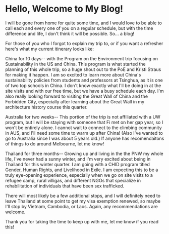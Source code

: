 # Hello, Welcome to My Blog!

I will be gone from home for quite some time, and I would love to be able to call each and every one of you on a regular schedule, but with the time difference and life, I don't think it will be possible. So... a blog!

For those of you who I forgot to explain my trip to, or if you want a refresher here's what my current itinerary looks like:

China for 10 days-- with the Program on the Environment trip focusing on Sustainability in the US and China. This program is what started the planning of this whole trip, so a huge shout out to the PoE and Kristi Straus for making it happen. I am so excited to learn more about China's sustainability policies from students and professors at Tsinghua, as it is one of two top schools in China. I don't know exactly what I'll be doing in at the site visits and with our free time, but we have a busy schedule each day. I'm also really looking forward to visiting the Great Wall of China and the Forbidden City, especially after learning about the Great Wall in my architecture history course this quarter.

Australia for two weeks-- This portion of the trip is not affiliated with a UW program, but I will be staying with someone that Fi met on her gap year, so I won't be entirely alone. I cannot wait to connect to the climbing community in AUS, and I'll need some time to warm up after China! (Also I've wanted to go to Australia since I was about 5 years old.) If anyone has recomendaitons of things to do around Melbourne, let me know!

Thailand for three months-- Growing up and living in the the PNW my whole life, I've never had a sunny winter, and I'm very excited about being in Thailand for this winter quarter. I am going with a CHID program titled Gender, Human Rights, and Livelihood in Exile. I am expecting this to be a truly eye-opening experience, especially when we go on site visits to a refugee camp, rural villigas, and different NGOs that specialize in rehabilitation of individuals that have been sex trafficked.

There will most likely be a few additional stops, and I will definitely need to leave Thailand at some point to get my visa exemption renewed, so maybe I'll stop by Vietnam, Cambodia, or Laos. Again, any recommendations are welcome. 

Thank you for taking the time to keep up with me, let me know if you read this!




<!--stackedit_data:
eyJoaXN0b3J5IjpbNzE4NTY2Nzc1XX0=
-->